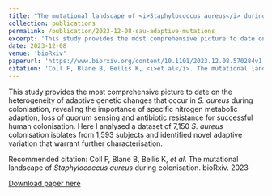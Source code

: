 ```yaml
---
title: "The mutational landscape of <i>Staphylococcus aureus</i> during colonisation"
collection: publications
permalink: /publication/2023-12-08-sau-adaptive-mutations
excerpt: 'This study provides the most comprehensive picture to date on the heterogeneity of adaptive genetic changes that occur in <i>S. aureus</i> during colonisation, revealing the importance of specific nitrogen metabolic adaption, loss of quorum sensing and antibiotic resistance for successful human colonisation. Here I analysed a dataset of 7,150 <i>S. aureus</i> colonisation isolates from 1,593 subjects and identified novel adaptive variation that warrant further characterisation.'
date: 2023-12-08
venue: 'bioRxiv'
paperurl: 'https://www.biorxiv.org/content/10.1101/2023.12.08.570284v1'
citation: 'Coll F, Blane B, Bellis K, <i>et al</i>. The mutational landscape of <i>Staphylococcus aureus</i> during colonisation. bioRxiv. 2023'
---
```

This study provides the most comprehensive picture to date on the heterogeneity of adaptive genetic changes that occur in <i>S. aureus</i> during colonisation, revealing the importance of specific nitrogen metabolic adaption, loss of quorum sensing and antibiotic resistance for successful human colonisation. Here I analysed a dataset of 7,150 <i>S. aureus</i> colonisation isolates from 1,593 subjects and identified novel adaptive variation that warrant further characterisation.

Recommended citation: Coll F, Blane B, Bellis K, <i>et al</i>. The mutational landscape of <i>Staphylococcus aureus</i> during colonisation. bioRxiv. 2023

[Download paper here](http://francesccoll.github.io/files/2023.12.08.570284v1.full.pdf)
